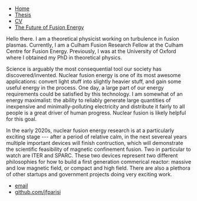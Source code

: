  <html>
      <head>
         <title>Jason Parisi, Nuclear Fusion Physicist</title>
         <!-- link to main stylesheet -->
         <link rel="stylesheet" type="text/css" href="/css/main.css">
     </head>
     <body>
         <nav>
             <ul>
              <li><a href="/">Home</a></li>
              <li><a href="https://jfparisi.github.io/img/thesismain.pdf" target="_blank">Thesis</a></li>
              <li><a href="https://jfparisi.github.io/img/jasonParisi2021CV.pdf" target="_blank">CV</a></li>
              <li><a href="https://www.iter.org/newsline/-/3232">The Future of Fusion Energy</a></li>
             </ul>
         </nav>
         <div class="container">
             <div class="blurb">
                 <p>Hello there. I am a theoretical physicist working on turbulence in fusion plasmas. Currently, I am a Culham Fusion Research Fellow at the Culham Centre for Fusion Energy. Previously, I was at the University of Oxford where I obtained my PhD in theoretical physics.<p>
                 <p>Science is arguably the most consequential tool our society has discovered/invented. Nuclear fusion energy is one of its most awesome applications: convert light stuff into slightly heavier stuff, and gain some useful energy in the process. One day, a large part of our energy requirements could be satisfied by this technology. I am somewhat of an energy maximalist: the ability to reliably generate large quantities of inexpensive and minimally-polluting electricity and distribute it fairly to all people is a great driver of human progress. Nuclear fusion is likely helpful for this goal.<p>
                 <p>In the early 2020s, nuclear fusion energy research is at a particularly exciting stage --- after a period of relative calm, in the next severeal years multiple important devices will finish contruction, which will demonstrate the scientific feasibility of magnetic confinement fusion. Two in particular to watch are ITER and SPARC. These two devices represent two different philosophies for how to build a first generation commerical reactor: massive and low magnetic field, or compact and high field. There are also a plethora of other startups and government projects doing very exciting work.</p>
             </div><!-- /.blurb -->
         </div><!-- /.container -->
         <footer>
             <ul>
                 <li><a href="mailto:jasonfrancisparisi@gmail.com">email</a></li>
                 <li><a href="https://github.com/jfparisi">github.com/jfparisi</a></li>
             </ul>
         </footer>
     </body>
 </html>
